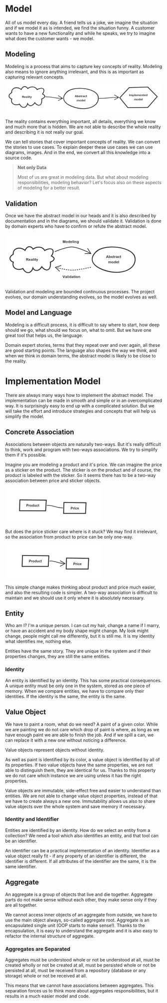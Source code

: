 # Model

All of us model every day.
A friend tells us a joke, we imagine the situation and if we model it as is intended, we find the situation funny.
A customer wants to have a new functionality and while he speaks, we try to imagine what does the customer wants - we model.

## Modeling

Modeling is a process that aims to capture key concepts of reality.
Modeling also means to ignore anything irrelevant, and this is as important as capturing relevant concepts.

![unshaped reality converted to shaped abstract model converted to concrete implementation model](modelling.png)

The reality contains everything important, all details, everything we know and much more that is hidden.
We are not able to describe the whole reality and describing it is not really our goal.

We can tell stories that cover important concepts of reality.
We can convert the stories to use cases.
To explain deeper these use cases we can use diagrams, images.
And in the end, we convert all this knowledge into a source code.

> **Not only Data**
> 
> Most of us are great in modeling data. But what about modeling responsibilities, modeling behavior? Let's focus also on these aspects of modeling for a better result.

## Validation

Once we have the abstract model in our heads and it is also described by documentation and in the diagrams, we should validate it.
Validation is done by domain experts who have to confirm or refute the abstract model.

![reality is modeled by abstract model and abstract model is validated by reality](validation.png)

Validation and modeling are bounded continuous processes.
The project evolves, our domain understanding evolves, so the model evolves as well.

## Model and Language

Modeling is a difficult process, it is difficult to say where to start, how deep should we go, what should we focus on, what to omit.
But we have one great tool that helps us, the language.

Domain expert stories, terms that they repeat over and over again, all these are good starting points.
The language also shapes the way we think, and when we think in domain terms, the abstract model is likely to be close to the reality.

# Implementation Model

There are always many ways how to implement the abstract model.
The implementation can be made in smooth and simple or in an overcomplicated way. It is surprisingly easy to end up with a complicated solution.
But we will take the effort and introduce strategies and concepts that will help us simplify the model.

## Concrete Association

Associations between objects are naturally two-ways. But it's really difficult to think, work and program with two-ways associations. We try to simplify them if it's possible.

Imagine you are modeling a product and it's price. We can imagine the price as a sticker on the product. The sticker is on the product and of course, the product is labeled with the sticker. So it seems there has to be a two-way association between price and sticker objects.

![product is in two-way association with price](two-way.png)

But does the price sticker care where is it stuck? We may find it irrelevant, so the association from product to price can be only one-way.

![product is in one-way association with price](single-way.png)

This simple change makes thinking about product and price much easier, and also the resulting code is simpler.
A two-way association is difficult to maintain and we should use it only where it is absolutely necessary.

## Entity

Who am I? I'm a unique person.
I can cut my hair, change a name if I marry, or have an accident and my body shape might change.
My look might change, people might call me differently, but it is still me.
It is my identity what identifies me, nothing else.

Entities have the same story.
They are unique in the system and if their properties changes, they are still the same entities.

### Identity

An entity is identified by an identity.
This has some practical consequences.
A unique entity must be only one in the system, stored as one piece of memory.
When we compare entities, we have to compare only their identities.
If the identity is the same, the entity is the same.

## Value Object

We have to paint a room, what do we need?
A paint of a given color.
While we are painting we do not care which drop of paint is where, as long as we have enough paint we are able to finish the job.
And if we spill a can, we can replace it with a new one without noticing a difference.

Value objects represent objects without identity.

As well as paint is identified by its color, a value object is identified by all of its properties.
If two value objects have the same properties, we are not able to distinguish them, they are identical for us.
Thanks to this property we do not care which instance we are using unless it has the right properties.

Value objects are immutable, side-effect free and easier to understand than entities.
We are not able to change value object properties, instead of that we have to create always a new one.
Immutability allows us also to share value objects over the whole system and save memory if necessary.

### Identity and Identifier

Entities are identified by an identity.
How do we select an entity from a collection?
We need a tool which also identifies an entity, and that tool can be an identifier.

An identifier can be a practical implementation of an identity.
Identifier as a value object really fit - if any property of an identifier is different, the identifier is different.
If all attributes of the identifier are the same, it is the same identifier.

## Aggregate

An aggregate is a group of objects that live and die together.
Aggregate parts do not make sense without each other, they make sense only if they are all together.

We cannot access inner objects of an aggregate from outside, we have to use the main object always, so-called aggregate root.
Aggregate is an encapsulated single unit (OOP starts to make sense!).
Thanks to the encapsulation, it is easy to understand the aggregate and it is also easy to refactor the internal structure of aggregate.

### Aggregates are Separated

Aggregates must be understood whole or not be understood at all, must be created wholly or not be created at all, must be persisted whole or not be persisted at all, must be received from a repository (database or any storage) whole or not be received at all.

This means that we cannot have associations between aggregates.
This separation forces us to think more about aggregates responsibilities, but it results in a much easier model and code.
